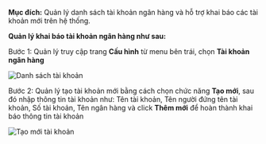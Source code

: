 **Mục đích:** Quản lý danh sách tài khoản ngân hàng và hỗ trợ khai báo các tài khoản mới trên hệ thống.

**Quản lý khai báo tài khoản ngân hàng như sau:**

Bước 1: Quản lý truy cập trang **Cấu hình** từ menu bên trái, chọn **Tài khoản ngân hàng**

![Danh sách tài khoản](https://user-images.githubusercontent.com/75475064/105315990-ce857c80-5bf2-11eb-9a76-6bc751082c67.png)

Bước 2: Quản lý tạo tài khoản mới bằng cách chọn chức năng **Tạo mới**, sau đó nhập thông tin tài khoản như: Tên tài khoản, Tên người đứng tên tài khoản, Số tài khoản, Tên ngân hàng và click **Thêm mới** để hoàn thành khai báo thông tin tài khoản

![Tạo mới tài khoản](https://user-images.githubusercontent.com/75475064/105316581-a8141100-5bf3-11eb-959a-8ba8008067ad.png)
